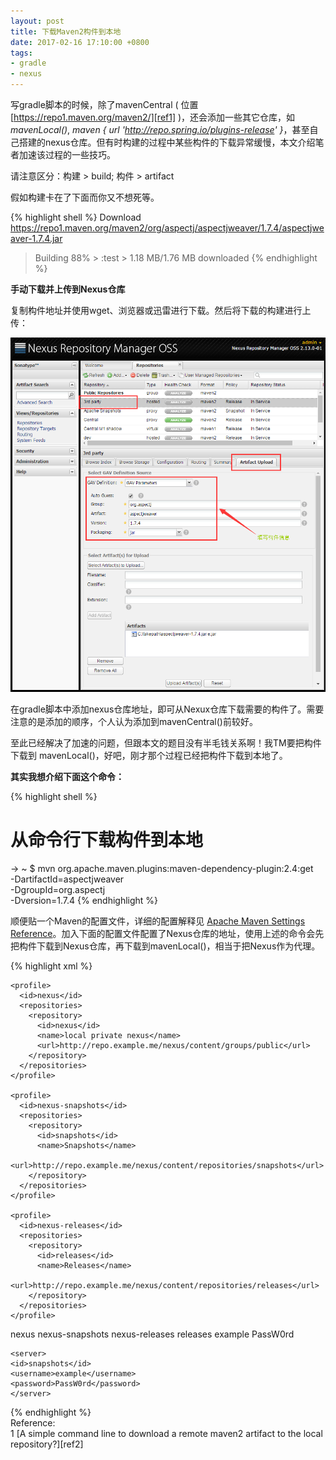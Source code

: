 ```yaml
---
layout: post
title: 下载Maven2构件到本地
date: 2017-02-16 17:10:00 +0800
tags:
- gradle
- nexus
---
```


写gradle脚本的时候，除了mavenCentral ( 位置 [https://repo1.maven.org/maven2/][ref1] )，还会添加一些其它仓库，如*mavenLocal()*, *maven { url 'http://repo.spring.io/plugins-release' }*，甚至自己搭建的nexus仓库。但有时构建的过程中某些构件的下载异常缓慢，本文介绍笔者加速该过程的一些技巧。

请注意区分：构建 > build; 构件 > artifact

假如构建卡在了下面而你又不想死等。

{% highlight shell %}
Download https://repo1.maven.org/maven2/org/aspectj/aspectjweaver/1.7.4/aspectjweaver-1.7.4.jar
> Building 88% > :test > 1.18 MB/1.76 MB downloaded
{% endhighlight %}

**手动下载并上传到Nexus仓库**

复制构件地址并使用wget、浏览器或迅雷进行下载。然后将下载的构建进行上传：

![nexus upload](/assets/201702/nexus_upload.png)

在gradle脚本中添加nexus仓库地址，即可从Nexux仓库下载需要的构件了。需要注意的是添加的顺序，个人认为添加到mavenCentral()前较好。

至此已经解决了加速的问题，但跟本文的题目没有半毛钱关系啊！我TM要把构件下载到 mavenLocal()，好吧，刚才那个过程已经把构件下载到本地了。

**其实我想介绍下面这个命令：**

{% highlight shell %}
# 从命令行下载构件到本地
→ ~ $ mvn org.apache.maven.plugins:maven-dependency-plugin:2.4:get \
-DartifactId=aspectjweaver \
-DgroupId=org.aspectj \
-Dversion=1.7.4
{% endhighlight %}

顺便贴一个Maven的配置文件，详细的配置解释见 [Apache Maven Settings Reference][ref3]。加入下面的配置文件配置了Nexus仓库的地址，使用上述的命令会先把构件下载到Nexus仓库，再下载到mavenLocal()，相当于把Nexus作为代理。

{% highlight xml %}
<?xml version="1.0" encoding="UTF-8"?>
<settings
  xmlns="http://maven.apache.org/POM/4.0.0"
  xmlns:xsi="http://www.w3.org/2001/XMLSchema-instance"
  xsi:schemaLocation="http://maven.apache.org/POM/4.0.0 http://maven.apache.org/xsd/settings-1.0.0.xsd">
  <profiles>

    <profile>
      <id>nexus</id>
      <repositories>
        <repository>
          <id>nexus</id>
          <name>local private nexus</name>
          <url>http://repo.example.me/nexus/content/groups/public</url>
        </repository>
      </repositories>
    </profile>

    <profile>
      <id>nexus-snapshots</id>
      <repositories>
        <repository>
          <id>snapshots</id>
          <name>Snapshots</name>
          <url>http://repo.example.me/nexus/content/repositories/snapshots</url>
        </repository>
      </repositories>
    </profile>

    <profile>
      <id>nexus-releases</id>
      <repositories>
        <repository>
          <id>releases</id>
          <name>Releases</name>
          <url>http://repo.example.me/nexus/content/repositories/releases</url>
        </repository>
      </repositories>
    </profile>

  </profiles>

  <activeProfiles>
    <activeProfile>nexus</activeProfile>
    <activeProfile>nexus-snapshots</activeProfile>
    <activeProfile>nexus-releases</activeProfile>
  </activeProfiles>

  <servers>
    <server>
    <id>releases</id>
    <username>example</username>
    <password>PassW0rd</password>
    </server>

    <server>
    <id>snapshots</id>
    <username>example</username>
    <password>PassW0rd</password>
    </server>
  </servers>

</settings>
{% endhighlight %}

<br>
<span class="post-meta">
Reference:
</span>
<br>
<span class="post-meta">
1 [A simple command line to download a remote maven2 artifact to the local repository?][ref2]
</span>

[ref1]: https://repo1.maven.org/maven2/
[ref2]: http://stackoverflow.com/questions/1776496/a-simple-command-line-to-download-a-remote-maven2-artifact-to-the-local-reposito
[ref3]: https://maven.apache.org/settings.html
